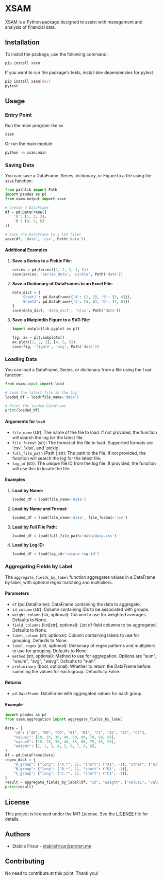 # XSAM

XSAM is a Python package designed to assist with management and analysis of financial data.

## Installation

To install the package, use the following command:

```sh
pip install xsam
```

If you want to run the package's tests, install dev dependencies for pytest
```sh
pip install xsam[dev]
pytest
```

## Usage

### Entry Point
Run the main program like so

```sh
xsam
```

Or run the main module

```sh
python -m xsam.main
```

### Saving Data
You can save a DataFrame, Series, dictionary, or Figure to a file using the `save` function:
```python
from pathlib import Path
import pandas as pd
from xsam.output import save

# Create a DataFrame
df = pd.DataFrame({
    'A': [1, 2, 3],
    'B': [4, 5, 6]
})

# Save the DataFrame to a CSV filev
save(df, 'data', 'csv', Path('data'))
```

#### Additional Examples
1. **Save a Series to a Pickle File:**
    ```python
    series = pd.Series([1, 2, 3, 4, 5])
    save(series, 'series_data', 'pickle', Path('data'))
    ```

2. **Save a Dictionary of DataFrames to an Excel File:**
    ```python
    data_dict = {
        'Sheet1': pd.DataFrame({'A': [1, 2], 'B': [3, 4]}),
        'Sheet2': pd.DataFrame({'C': [5, 6], 'D': [7, 8]})
    }
    save(data_dict, 'data_dict', 'xlsx', Path('data'))
    ```

3. **Save a Matplotlib Figure to a SVG File:**
    ```python
    import matplotlib.pyplot as plt

    fig, ax = plt.subplots()
    ax.plot([1, 2, 3], [4, 5, 6])
    save(fig, 'figure', 'svg', Path('data'))
    ```

### Loading Data
You can load a DataFrame, Series, or dictionary from a file using the `load` function:
```python
from xsam.input import load

# Load the latest file in the log
loaded_df = load(file_name='data')

# Print the loaded DataFrame
print(loaded_df)
```

#### Arguments for `load`
- `file_name` (str): The name of the file to load. If not provided, the function will search the log for the latest file.
- `file_format` (str): The format of the file to load. Supported formats are 'csv', 'xlsx', and 'pickle'.
- `full_file_path` (Path | str): The path to the file. If not provided, the function will search the log for the latest file.
- `log_id` (str): The unique file ID from the log file. If provided, the function will use this to locate the file.

#### Examples
1. **Load by Name:**
    ```python
    loaded_df = load(file_name='data')
    ```

2. **Load by Name and Format:**
    ```python
    loaded_df = load(file_name='data', file_format='csv')
    ```

3. **Load by Full File Path:**
    ```python
    loaded_df = load(full_file_path='data/data.csv')
    ```

4. **Load by Log ID:**
    ```python
    loaded_df = load(log_id='unique-log-id')
    ```

### Aggregating Fields by Label

The `aggregate_fields_by_label` function aggregates values in a DataFrame by label, with optional regex matching and multipliers.

#### Parameters

- `df` (pd.DataFrame): DataFrame containing the data to aggregate.
- `id_column` (str): Column containing IDs to be associated with groups.
- `weight_column` (str, optional): Column to use for weighted averages. Defaults to None.
- `field_columns` (list[str], optional): List of field columns to be aggregated. Defaults to None.
- `label_column` (str, optional): Column containing labels to use for grouping. Defaults to None.
- `label_regex` (dict, optional): Dictionary of regex patterns and multipliers to use for grouping. Defaults to None.
- `method` (str, optional): Method to use for aggregation. Options are "sum", "wsum", "avg", "wavg". Defaults to "sum".
- `preliminary` (bool, optional): Whether to return the DataFrame before summing the values for each group. Defaults to False.

#### Returns

- `pd.DataFrame`: DataFrame with aggregated values for each group.

#### Example

```python
import pandas as pd
from xsam.aggregation import aggregate_fields_by_label

data = {
    "id": ["A0", "B0", "C0", "A1", "B1", "C1", "A2", "B2", "C2"],
    "value1": [10, 20, 30, 40, 50, 60, 70, 80, 90],
    "value2": [15, 25, 35, 45, 55, 65, 75, 85, 95],
    "weight": [1, 2, 3, 4, 5, 6, 7, 8, 9],
}
df = pd.DataFrame(data)
regex_dict = {
    "A_group": {"long": ("A.*", 1), "short": ("A1", -1), "other": ("A1", 1)},
    "B_group": {"long": ("B.*", 1), "short": ("B1", -1)},
    "C_group": {"long": ("C.*", 1), "short": ("C1", -1)},
}
result = aggregate_fields_by_label(df, "id", "weight", ["value1", "value2"], label_regex=regex_dict, method="wavg")
print(result)
```

## License

This project is licensed under the MIT License. See the [LICENSE](LICENSE) file for details.

## Authors

- Stabile Frisur - [stabilefrisur@proton.me](mailto:stabilefrisur@proton.me)

## Contributing

No need to contribute at this point. Thank you!

